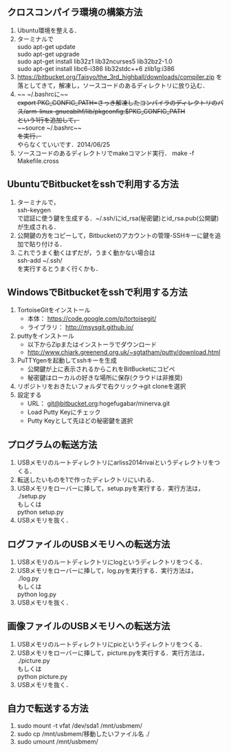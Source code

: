 ## クロスコンパイラ環境の構築方法 ##
1. Ubuntu環境を整える．
2. ターミナルで  
sudo apt-get update  
sudo apt-get upgrade  
sudo apt-get install lib32z1 lib32ncurses5 lib32bz2-1.0  
sudo apt-get install libc6-i386 lib32stdc++6 zlib1g:i386  
3. https://bitbucket.org/Taisyo/the_3rd_highball/downloads/compiler.zip
を落としてきて，解凍し，ソースコードのあるディレクトリに放り込む．  
4. ~~ ~/.bashrcに~~  
~~export PKG_CONFIG_PATH=さっき解凍したコンパイラのディレクトリのパス/arm-linux-gnueabihf/lib/pkgconfig:$PKG_CONFIG_PATH~~  
~~という1行を追加して，~~  
~~source ~/.bashrc~~  
~~を実行．~~    
やらなくていいです．2014/06/25  
5. ソースコードのあるディレクトリでmakeコマンド実行．
make -f Makefile.cross

## UbuntuでBitbucketをsshで利用する方法 ##
1. ターミナルで，  
ssh-keygen  
で認証に使う鍵を生成する．~/.ssh/にid_rsa(秘密鍵)とid_rsa.pub(公開鍵)が生成される．  
2. 公開鍵の方をコピーして，Bitbucketのアカウントの管理-SSHキーに鍵を追加で貼り付ける．  
3. これでうまく動くはずだが，うまく動かない場合は  
ssh-add ~/.ssh/  
を実行するとうまく行くかも．

## WindowsでBitbucketをsshで利用する方法 ##
1. TortoiseGitをインストール
    * 本体： https://code.google.com/p/tortoisegit/
    * ライブラリ： http://msysgit.github.io/
2. puttyをインストール
    * 以下からZipまたはインストーラでダウンロード
    * http://www.chiark.greenend.org.uk/~sgtatham/putty/download.html
3. PuTTYgenを起動してsshキーを生成
    * 公開鍵が上に表示されるからこれをBitBucketにコピペ
    * 秘密鍵はローカルの好きな場所に保存(クラウドは非推奨)
4. リポジトリをおきたいフォルダで右クリック→git cloneを選択
5. 設定する
    * URL： git@bitbucket.org:hogefugabar/minerva.git
    * Load Putty Keyにチェック
    * Putty Keyとして先ほどの秘密鍵を選択
## プログラムの転送方法 ##
1. USBメモリのルートディレクトリにarliss2014rivaiというディレクトリをつくる．  
2. 転送したいものを1で作ったディレクトリにいれる．
3. USBメモリをローバーに挿して，setup.pyを実行する．実行方法は，  
./setup.py  
もしくは  
python setup.py  
4. USBメモリを抜く．

## ログファイルのUSBメモリへの転送方法 ##
1. USBメモリのルートディレクトリにlogというディレクトリをつくる．  
2. USBメモリをローバーに挿して，log.pyを実行する．実行方法は，  
./log.py  
もしくは  
python log.py  
3. USBメモリを抜く．  

## 画像ファイルのUSBメモリへの転送方法 ##
1. USBメモリのルートディレクトリにpicというディレクトリをつくる．  
2. USBメモリをローバーに挿して，picture.pyを実行する．実行方法は，  
./picture.py  
もしくは  
python picture.py  
3. USBメモリを抜く．

## 自力で転送する方法 ##
1. sudo mount -t vfat /dev/sda1 /mnt/usbmem/
2. sudo cp /mnt/usbmem/移動したいファイル名 ./
3. sudo umount /mnt/usbmem/
